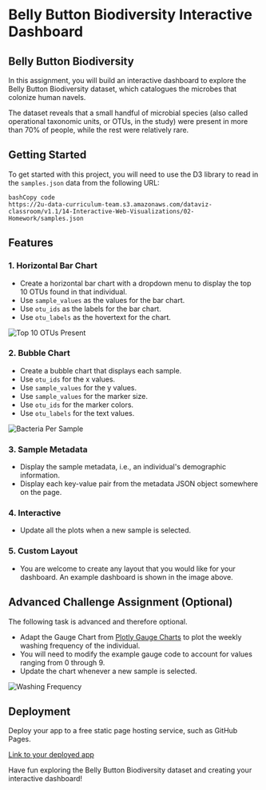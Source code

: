 # Belly Button Biodiversity Interactive Dashboard

## Belly Button Biodiversity

In this assignment, you will build an interactive dashboard to explore the Belly Button Biodiversity dataset, which catalogues the microbes that colonize human navels.

The dataset reveals that a small handful of microbial species (also called operational taxonomic units, or OTUs, in the study) were present in more than 70% of people, while the rest were relatively rare.

## Getting Started

To get started with this project, you will need to use the D3 library to read in the `samples.json` data from the following URL:

```
bashCopy code
https://2u-data-curriculum-team.s3.amazonaws.com/dataviz-classroom/v1.1/14-Interactive-Web-Visualizations/02-Homework/samples.json
```

## Features

### 1. Horizontal Bar Chart

- Create a horizontal bar chart with a dropdown menu to display the top 10 OTUs found in that individual.
- Use `sample_values` as the values for the bar chart.
- Use `otu_ids` as the labels for the bar chart.
- Use `otu_labels` as the hovertext for the chart.

![Top 10 OTUs Present](https://github.com/afadilla13/belly-button-challenge/assets/128363337/c9ddd1d5-d050-46e9-9442-46b178a02fdf)

### 2. Bubble Chart

- Create a bubble chart that displays each sample.
- Use `otu_ids` for the x values.
- Use `sample_values` for the y values.
- Use `sample_values` for the marker size.
- Use `otu_ids` for the marker colors.
- Use `otu_labels` for the text values.

![Bacteria Per Sample](https://github.com/afadilla13/belly-button-challenge/assets/128363337/b75fd3ad-fb25-493e-b43b-68aafb9bc6dd)

### 3. Sample Metadata

- Display the sample metadata, i.e., an individual's demographic information.
- Display each key-value pair from the metadata JSON object somewhere on the page.

### 4. Interactive

- Update all the plots when a new sample is selected.

### 5. Custom Layout

- You are welcome to create any layout that you would like for your dashboard. An example dashboard is shown in the image above.

## Advanced Challenge Assignment (Optional)

The following task is advanced and therefore optional.

- Adapt the Gauge Chart from [Plotly Gauge Charts](https://plot.ly/javascript/gauge-charts/) to plot the weekly washing frequency of the individual.
- You will need to modify the example gauge code to account for values ranging from 0 through 9.
- Update the chart whenever a new sample is selected.

![Washing Frequency](https://github.com/afadilla13/belly-button-challenge/assets/128363337/0b67a89b-b87f-4ae3-b667-b1086f90bdb7)

## Deployment

Deploy your app to a free static page hosting service, such as GitHub Pages.

[Link to your deployed app]((https://afadilla13.github.io/))

Have fun exploring the Belly Button Biodiversity dataset and creating your interactive dashboard!





